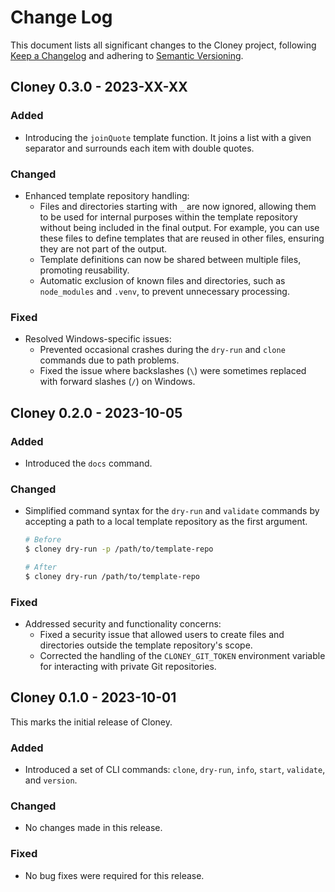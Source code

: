 # Change Log

This document lists all significant changes to the Cloney project, following [Keep a Changelog](http://keepachangelog.com/) and adhering to [Semantic Versioning](http://semver.org/).

## Cloney 0.3.0 - 2023-XX-XX

### Added

- Introducing the `joinQuote` template function. It joins a list with a given separator and surrounds each item with double quotes.

### Changed

- Enhanced template repository handling:
  - Files and directories starting with `_` are now ignored, allowing them to be used for internal purposes within the template repository without being included in the final output. For example, you can use these files to define templates that are reused in other files, ensuring they are not part of the output.
  - Template definitions can now be shared between multiple files, promoting reusability.
  - Automatic exclusion of known files and directories, such as `node_modules` and `.venv`, to prevent unnecessary processing.

### Fixed

- Resolved Windows-specific issues:
  - Prevented occasional crashes during the `dry-run` and `clone` commands due to path problems.
  - Fixed the issue where backslashes (`\`) were sometimes replaced with forward slashes (`/`) on Windows.

## Cloney 0.2.0 - 2023-10-05

### Added

- Introduced the `docs` command.

### Changed

- Simplified command syntax for the `dry-run` and `validate` commands by accepting a path to a local template repository as the first argument.

  ```bash
  # Before
  $ cloney dry-run -p /path/to/template-repo

  # After
  $ cloney dry-run /path/to/template-repo
  ```

### Fixed

- Addressed security and functionality concerns:
  - Fixed a security issue that allowed users to create files and directories outside the template repository's scope.
  - Corrected the handling of the `CLONEY_GIT_TOKEN` environment variable for interacting with private Git repositories.

## Cloney 0.1.0 - 2023-10-01

This marks the initial release of Cloney.

### Added

- Introduced a set of CLI commands: `clone`, `dry-run`, `info`, `start`, `validate`, and `version`.

### Changed

- No changes made in this release.

### Fixed

- No bug fixes were required for this release.
